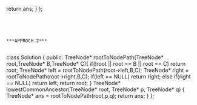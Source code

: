 return ans;
}
};
```
​
​
​
​
***APPROCH 2***
​
```
class Solution {
public:
TreeNode* rootToNodePath(TreeNode* root,TreeNode* B,TreeNode* C){
if(!root || root == B || root == C) return root;
TreeNode* left = rootToNodePath(root->left,B,C);
TreeNode* right = rootToNodePath(root->right,B,C);
if(left == NULL) return right;
else if(right == NULL) return left;
return root;
}
TreeNode* lowestCommonAncestor(TreeNode* root, TreeNode* p, TreeNode* q) {
​
TreeNode* ans = rootToNodePath(root,p,q);
return ans;
}
};
```
​